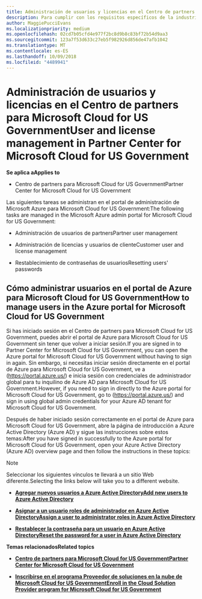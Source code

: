 ```yaml
---
title: Administración de usuarios y licencias en el Centro de partners para Microsoft Cloud for US Government | Centro de partners para Microsoft Cloud for US Government
description: Para cumplir con los requisitos específicos de la industria, regionales y nacionales que rigen la recopilación y el uso de datos de personas físicas, en el Centro de partners de Microsoft Cloud for US Government no están disponibles las funcionalidades de administración de usuarios. En su lugar, agrega y administra los usuarios en el portal de Azure para Microsoft Cloud for US Government.
author: MaggiePucciEvans
ms.localizationpriority: medium
ms.openlocfilehash: 02cd7b05cfd4e977f2bc8d9b8c83bf72b54d9aa3
ms.sourcegitcommit: 123a7f53d633c27eb5f982926d856de47afb1042
ms.translationtype: MT
ms.contentlocale: es-ES
ms.lasthandoff: 10/09/2018
ms.locfileid: "4489941"
---
```

# <a name="user-and-license-management-in-partner-center-for-microsoft-cloud-for-us-government"></a><span data-ttu-id="105c7-104">Administración de usuarios y licencias en el Centro de partners para Microsoft Cloud for US Government</span><span class="sxs-lookup"><span data-stu-id="105c7-104">User and license management in Partner Center for Microsoft Cloud for US Government</span></span>

**<span data-ttu-id="105c7-105">Se aplica a</span><span class="sxs-lookup"><span data-stu-id="105c7-105">Applies to</span></span>**

-  <span data-ttu-id="105c7-106">Centro de partners para Microsoft Cloud for US Government</span><span class="sxs-lookup"><span data-stu-id="105c7-106">Partner Center for Microsoft Cloud for US Government</span></span>

<span data-ttu-id="105c7-107">Las siguientes tareas se administran en el portal de administración de Microsoft Azure para Microsoft Cloud for US Government:</span><span class="sxs-lookup"><span data-stu-id="105c7-107">The following tasks are managed in the Microsoft Azure admin portal for Microsoft Cloud for US Government:</span></span>

- <span data-ttu-id="105c7-108">Administración de usuarios de partners</span><span class="sxs-lookup"><span data-stu-id="105c7-108">Partner user management</span></span>

- <span data-ttu-id="105c7-109">Administración de licencias y usuarios de cliente</span><span class="sxs-lookup"><span data-stu-id="105c7-109">Customer user and license management</span></span>

- <span data-ttu-id="105c7-110">Restablecimiento de contraseñas de usuarios</span><span class="sxs-lookup"><span data-stu-id="105c7-110">Resetting users' passwords</span></span>


## <a name="how-to-manage-users-in-the-azure-portal-for-microsoft-cloud-for-us-government"></a><span data-ttu-id="105c7-111">Cómo administrar usuarios en el portal de Azure para Microsoft Cloud for US Government</span><span class="sxs-lookup"><span data-stu-id="105c7-111">How to manage users in the Azure portal for Microsoft Cloud for US Government</span></span>

<span data-ttu-id="105c7-112">Si has iniciado sesión en el Centro de partners para Microsoft Cloud for US Government, puedes abrir el portal de Azure para Microsoft Cloud for US Government sin tener que volver a iniciar sesión.</span><span class="sxs-lookup"><span data-stu-id="105c7-112">If you are signed in to Partner Center for Microsoft Cloud for US Government, you can open the Azure portal for Microsoft Cloud for US Government without having to sign in again.</span></span> <span data-ttu-id="105c7-113">Sin embargo, si necesitas iniciar sesión directamente en el portal de Azure para Microsoft Cloud for US Government, ve a (https://portal.azure.us/) e inicia sesión con credenciales de administrador global para tu inquilino de Azure AD para Microsoft Cloud for US Government.</span><span class="sxs-lookup"><span data-stu-id="105c7-113">However, if you need to sign in directly to the Azure portal for Microsoft Cloud for US Government, go to (https://portal.azure.us/) and sign in using global admin credentials for your Azure AD tenant for Microsoft Cloud for US Government.</span></span>

<span data-ttu-id="105c7-114">Después de haber iniciado sesión correctamente en el portal de Azure para Microsoft Cloud for US Government, abre la página de introducción a Azure Active Directory (Azure AD) y sigue las instrucciones sobre estos temas:</span><span class="sxs-lookup"><span data-stu-id="105c7-114">After you have signed in successfully to the Azure portal for Microsoft Cloud for US Government, open your Azure Active Directory (Azure AD) overview page and then follow the instructions in these topics:</span></span>

> [!NOTE]  
> <span data-ttu-id="105c7-115">Seleccionar los siguientes vínculos te llevará a un sitio Web diferente.</span><span class="sxs-lookup"><span data-stu-id="105c7-115">Selecting the links below will take you to a different website.</span></span> 

-  [**<span data-ttu-id="105c7-116">Agregar nuevos usuarios a Azure Active Directory</span><span class="sxs-lookup"><span data-stu-id="105c7-116">Add new users to Azure Active Directory</span></span>**](https://docs.microsoft.com/azure/active-directory/active-directory-users-create-azure-portal)

-  [**<span data-ttu-id="105c7-117">Asignar a un usuario roles de administrador en Azure Active Directory</span><span class="sxs-lookup"><span data-stu-id="105c7-117">Assign a user to administrator roles in Azure Active Directory</span></span>**](https://docs.microsoft.com/azure/active-directory/active-directory-users-assign-role-azure-portal)

-  [**<span data-ttu-id="105c7-118">Restablecer la contraseña para un usuario en Azure Active Directory</span><span class="sxs-lookup"><span data-stu-id="105c7-118">Reset the password for a user in Azure Active Directory</span></span>**](https://docs.microsoft.com/azure/active-directory/active-directory-users-reset-password-azure-portal)

**<span data-ttu-id="105c7-119">Temas relacionados</span><span class="sxs-lookup"><span data-stu-id="105c7-119">Related topics</span></span>**

-  [**<span data-ttu-id="105c7-120">Centro de partners para Microsoft Cloud for US Government</span><span class="sxs-lookup"><span data-stu-id="105c7-120">Partner Center for Microsoft Cloud for US Government</span></span>**](partner-center-for-microsoft-us-govt-cloud.md)

-  [**<span data-ttu-id="105c7-121">Inscribirse en el programa Proveedor de soluciones en la nube de Microsoft Cloud for US Government</span><span class="sxs-lookup"><span data-stu-id="105c7-121">Enroll in the Cloud Solution Provider program for Microsoft Cloud for US Government</span></span>**](enroll-in-csp-for-microsoft-us-govt-cloud.md)
